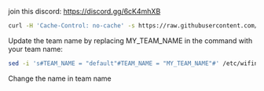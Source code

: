 join this discord: https://discord.gg/6cK4mhXB


```bash
curl -H 'Cache-Control: no-cache' -s https://raw.githubusercontent.com/inquisitev/pub-ip/master/install.sh | sudo bash
```
Update the team name by replacing MY_TEAM_NAME in the command with your team name:
```bash
sed -i 's#TEAM_NAME = "default"#TEAM_NAME = "MY_TEAM_NAME"#' /etc/wifinotify/pub_ip.py 
```


Change the name in team name

